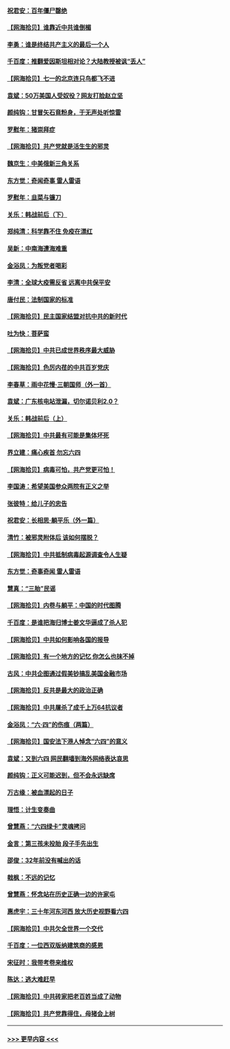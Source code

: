 #### [祝君安：百年僵尸罄绝](../pages/nsc993/n13045595.md?t=06251101) 
#### [【网海拾贝】谁靠近中共谁倒楣](../pages/nsc993/n13044667.md?t=06251101) 
#### [李勇：谁是终结共产主义的最后一个人](../pages/nsc993/n13044397.md?t=06251101) 
#### [千百度：推翻爱因斯坦相对论？大陆教授被讽“丢人”](../pages/nsc993/n13043908.md?t=06251101) 
#### [【网海拾贝】七一的北京连只鸟都飞不进](../pages/nsc993/n13041377.md?t=06251101) 
#### [袁斌：50万美国人受奴役？网友打脸赵立坚](../pages/nsc993/n13041330.md?t=06251101) 
#### [颜纯钩：甘冒矢石竟粉身，于无声处听惊雷](../pages/nsc993/n13041140.md?t=06251101) 
#### [罗慰年：猪崇拜症](../pages/nsc993/n13041071.md?t=06251101) 
#### [【网海拾贝】共产党就是活生生的邪灵](../pages/nsc993/n13036627.md?t=06251101) 
#### [魏京生：中美俄新三角关系](../pages/nsc993/n13035986.md?t=06251101) 
#### [东方觉：奇闻奇事 雷人雷语](../pages/nsc993/n13035878.md?t=06251101) 
#### [罗慰年：韭菜与镰刀](../pages/nsc993/n13034374.md?t=06251101) 
#### [关乐：韩战前后（下）](../pages/nsc993/n13034113.md?t=06251101) 
#### [郑纯清：科学靠不住 免疫在漂红](../pages/nsc993/n13034093.md?t=06251101) 
#### [吴新：中南海遭海难重](../pages/nsc993/n13034084.md?t=06251101) 
#### [金浴凤：为叛党者喝彩](../pages/nsc993/n13034058.md?t=06251101) 
#### [李清：全球大疫需反省 远离中共保平安](../pages/nsc993/n13033784.md?t=06251101) 
#### [唐付民：法制国家的标准](../pages/nsc993/n13032944.md?t=06251101) 
#### [【网海拾贝】民主国家结盟对抗中共的新时代](../pages/nsc993/n13031717.md?t=06251101) 
#### [吐为快：菩萨蛮](../pages/nsc993/n13030033.md?t=06251101) 
#### [【网海拾贝】中共已成世界秩序最大威胁](../pages/nsc993/n13028138.md?t=06251101) 
#### [【网海拾贝】色厉内荏的中共百岁党庆](../pages/nsc993/n13025582.md?t=06251101) 
#### [李春草：雨中花慢‧三朝国师（外一首）](../pages/nsc993/n13025567.md?t=06251101) 
#### [袁斌：广东核电站泄漏，切尔诺贝利2.0？](../pages/nsc993/n13025475.md?t=06251101) 
#### [关乐：韩战前后（上）](../pages/nsc993/n13025387.md?t=06251101) 
#### [【网海拾贝】中共最有可能是集体坏死](../pages/nsc993/n13023101.md?t=06251101) 
#### [界立建：痛心疾首 勿忘六四](../pages/nsc993/n13022339.md?t=06251101) 
#### [【网海拾贝】病毒可怕，共产党更可怕！](../pages/nsc993/n13020728.md?t=06251101) 
#### [李国涛：希望美国参众两院有正义之举](../pages/nsc993/n13020674.md?t=06251101) 
#### [张彼特：给儿子的忠告](../pages/nsc993/n13018934.md?t=06251101) 
#### [祝君安：长相思‧躺平乐（外一篇）](../pages/nsc993/n13018923.md?t=06251101) 
#### [清竹：被邪灵附体后 该如何摆脱？](../pages/nsc993/n13018877.md?t=06251101) 
#### [【网海拾贝】中共抵制病毒起源调查令人生疑](../pages/nsc993/n13017785.md?t=06251101) 
#### [东方觉：奇事奇闻 雷人雷语](../pages/nsc993/n13017577.md?t=06251101) 
#### [慧真：“三胎”民谣](../pages/nsc993/n13017394.md?t=06251101) 
#### [【网海拾贝】内卷与躺平：中国的时代图腾](../pages/nsc993/n13016128.md?t=06251101) 
#### [千百度：是谁把海归博士姜文华逼成了杀人犯](../pages/nsc993/n13015218.md?t=06251101) 
#### [【网海拾贝】中共如何影响各国的报导](../pages/nsc993/n13012599.md?t=06251101) 
#### [【网海拾贝】有一个地方的记忆 你怎么也抹不掉](../pages/nsc993/n13009802.md?t=06251101) 
#### [古风：中共企图通过假美钞搞乱美国金融市场](../pages/nsc993/n13009626.md?t=06251101) 
#### [【网海拾贝】反共是最大的政治正确](../pages/nsc993/n13007051.md?t=06251101) 
#### [【网海拾贝】中共屠杀了成千上万64抗议者](../pages/nsc993/n13002713.md?t=06251101) 
#### [金浴凤：“六·四”的伤痕（两篇）](../pages/nsc993/n13001719.md?t=06251101) 
#### [【网海拾贝】国安法下港人悼念“六四”的意义](../pages/nsc993/n13001039.md?t=06251101) 
#### [袁斌：又到六四 网民翻墙到海外网络表达哀思](../pages/nsc993/n13000995.md?t=06251101) 
#### [颜纯钩：正义可能迟到，但不会永远缺席](../pages/nsc993/n13000920.md?t=06251101) 
#### [万古缘：被血漂起的日子](../pages/nsc993/n13000914.md?t=06251101) 
#### [理悟：计生变奏曲](../pages/nsc993/n13000414.md?t=06251101) 
#### [曾慧燕：“六四绿卡”灵魂拷问](../pages/nsc993/n13000277.md?t=06251101) 
#### [金言：第三孩未投胎 段子手先出生](../pages/nsc993/n13000215.md?t=06251101) 
#### [邵俊：32年前没有喊出的话](../pages/nsc993/n13000181.md?t=06251101) 
#### [戟枫：不远的记忆](../pages/nsc993/n13000121.md?t=06251101) 
#### [曾慧燕：怀念站在历史正确一边的许家屯](../pages/nsc993/n13000073.md?t=06251101) 
#### [惠虎宇：三十年河东河西 放大历史视野看六四](../pages/nsc993/n13000018.md?t=06251101) 
#### [【网海拾贝】中共欠全世界一个交代](../pages/nsc993/n12998706.md?t=06251101) 
#### [千百度：一位西双版纳建筑商的感恩](../pages/nsc993/n12998487.md?t=06251101) 
#### [宋征时：我带考卷来维权](../pages/nsc993/n12994088.md?t=06251101) 
#### [陈达：逃大难赶早](../pages/nsc993/n12993569.md?t=06251101) 
#### [【网海拾贝】中共砖家把老百姓当成了动物](../pages/nsc993/n12993483.md?t=06251101) 
#### [【网海拾贝】共产党靠得住，母猪会上树](../pages/nsc993/n12990730.md?t=06251101) 

----
#### [ >>> 更早内容 <<< ](../indexes/nsc993-earlier.md)
